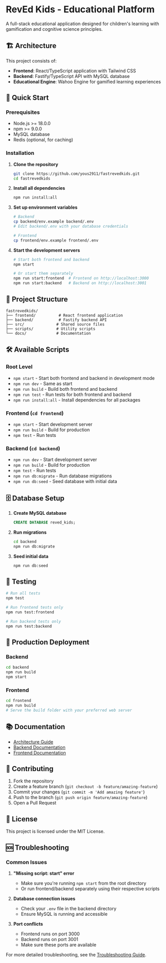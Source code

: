 # RevEd Kids - Educational Platform

A full-stack educational application designed for children's learning with gamification and cognitive science principles.

## 🏗️ Architecture

This project consists of:
- **Frontend**: React/TypeScript application with Tailwind CSS
- **Backend**: Fastify/TypeScript API with MySQL database
- **Educational Engine**: Wahoo Engine for gamified learning experiences

## 🚀 Quick Start

### Prerequisites
- Node.js >= 18.0.0
- npm >= 9.0.0
- MySQL database
- Redis (optional, for caching)

### Installation

1. **Clone the repository**
   ```bash
   git clone https://github.com/yous2911/fastrevedkids.git
   cd fastrevedkids
   ```

2. **Install all dependencies**
   ```bash
   npm run install:all
   ```

3. **Set up environment variables**
   ```bash
   # Backend
   cp backend/env.example backend/.env
   # Edit backend/.env with your database credentials
   
   # Frontend
   cp frontend/env.example frontend/.env
   ```

4. **Start the development servers**
   ```bash
   # Start both frontend and backend
   npm start
   
   # Or start them separately
   npm run start:frontend  # Frontend on http://localhost:3000
   npm run start:backend   # Backend on http://localhost:3001
   ```

## 📁 Project Structure

```
fastrevedkids/
├── frontend/          # React frontend application
├── backend/           # Fastify backend API
├── src/              # Shared source files
├── scripts/          # Utility scripts
└── docs/             # Documentation
```

## 🛠️ Available Scripts

### Root Level
- `npm start` - Start both frontend and backend in development mode
- `npm run dev` - Same as start
- `npm run build` - Build both frontend and backend
- `npm run test` - Run tests for both frontend and backend
- `npm run install:all` - Install dependencies for all packages

### Frontend (`cd frontend`)
- `npm start` - Start development server
- `npm run build` - Build for production
- `npm test` - Run tests

### Backend (`cd backend`)
- `npm run dev` - Start development server
- `npm run build` - Build for production
- `npm test` - Run tests
- `npm run db:migrate` - Run database migrations
- `npm run db:seed` - Seed database with initial data

## 🗄️ Database Setup

1. **Create MySQL database**
   ```sql
   CREATE DATABASE reved_kids;
   ```

2. **Run migrations**
   ```bash
   cd backend
   npm run db:migrate
   ```

3. **Seed initial data**
   ```bash
   npm run db:seed
   ```

## 🧪 Testing

```bash
# Run all tests
npm test

# Run frontend tests only
npm run test:frontend

# Run backend tests only
npm run test:backend
```

## 🚀 Production Deployment

### Backend
```bash
cd backend
npm run build
npm start
```

### Frontend
```bash
cd frontend
npm run build
# Serve the build folder with your preferred web server
```

## 📚 Documentation

- [Architecture Guide](./ARCHITECTURE.md)
- [Backend Documentation](./backend/README.md)
- [Frontend Documentation](./frontend/README.md)

## 🤝 Contributing

1. Fork the repository
2. Create a feature branch (`git checkout -b feature/amazing-feature`)
3. Commit your changes (`git commit -m 'Add amazing feature'`)
4. Push to the branch (`git push origin feature/amazing-feature`)
5. Open a Pull Request

## 📄 License

This project is licensed under the MIT License.

## 🆘 Troubleshooting

### Common Issues

1. **"Missing script: start" error**
   - Make sure you're running `npm start` from the root directory
   - Or run frontend/backend separately using their respective scripts

2. **Database connection issues**
   - Check your `.env` file in the backend directory
   - Ensure MySQL is running and accessible

3. **Port conflicts**
   - Frontend runs on port 3000
   - Backend runs on port 3001
   - Make sure these ports are available

For more detailed troubleshooting, see the [Troubleshooting Guide](./backend/TROUBLESHOOTING.md). 